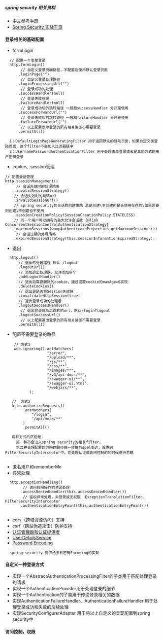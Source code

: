 
##### spring security 相关资料
- [中文参考手册](https://www.springcloud.cc/spring-security-zhcn.html)
- [Spring Security 实战干货](https://felord.cn/categories/spring-security/)

#### 登录相关的基础配置
- formLogin
```
  // 配置一个表单登录
  http.formLogin()  
       // 自定义登录页面路径，不配置则使用默认登录页面  
      .loginPage("")
       // 自定义登录处理路径
      .loginProcessingUrl("")
       // 登录成功的处理
      .successHandler(null)
       // 登录失败处理
      .failureHandler(null)
       // 登录成功后的跳转路径 一般和successHandler 分开是使用
      .successForwardUrl("")
       // 登录失败后的跳转路径 一般和failureHandler 分开是使用
      .failureForwardUrl("")
       // 以上配置表单登录的所有相关路径不需要登录
      .permitAll()                            

  1：DefaultLoginPageGeneratingFilter 用于返回默认的登陆页面，如果自定义类登陆页面，这个filter不会加入过滤器链中
  2：UsernamePasswordAuthenticationFilter 用于处理表单登录或者是其他方式的用户密码登录
```
- cookie、session管理
```
// 配置会话管理
http.sessionManagement()
     // 会话失效时的处理策略
    .invalidSessionStrategy()
    // 会话失效时的跳转url
    .invalidSessionUrl()
    // spring security的会话的创建策略 总是创建\不创建但是会使用存在的\如果需要则创建\不创建也不使用
    .sessionCreationPolicy(SessionCreationPolicy.STATELESS)
    // 同一个用户可以拥有的最大允许会话数 {@link ConcurrentSessionControlAuthenticationStrategy}
    .maximumSessions(wuxpAuthenticateProperties.getMaximumSessions())
     // 会话过期的处理策略
    .expiredSessionStrategy(this.sessionInformationExpiredStrategy);
```

- 退出
```
  http.logout()
      // 退出的处理路径 默认 /logout
      .logoutUrl()
      // 添加退出处理器，允许添加多个
      .addLogoutHandler()
      // 退出后需要删除的cookie，通过设置cookie的maxAge=0实现
      .deleteCookies()
      // 退出是是否将Session失效掉
      .invalidateHttpSession(true)
      // 退出登录成功的处理者
      .logoutSuccessHandler()
       // 退出登录成功后跳转的url，默认/login?logout
      .logoutSuccessUrl()
       // 以上配置退出登录的所有相关路径不需要登录
      .permitAll()
```

- 配置不需要登录的路径
```
    // 方式1
    web.ignoring().antMatchers(
                   "/error",
                   "/upload/**",
                   "/js/**",
                   "/css/**",
                   "/images/**",
                   "/v3/api-docs/**",
                   "/swagger-ui/**",
                   "/swagger-ui.html",
                   "/webjars/**",   
           );

   //  方式2
   http.authorizeRequests()
        .antMatchers(
            "/login",
            "/api/mock/**"
        )
        .permitAll()

   两种方式的区别是：
     第一种不会进入spring security的相关filter，
     第二种会将配置的忽略的路径统一转换为spel表达，设置到FilterSecurityInterceptor中，在处理认证或访问控制的的时候进行忽略
   
```
- 匿名用户和rememberMe
- 异常处理
```
  http.exceptionHandling()
        // 访问权限操作的资源处理
       .accessDeniedHandler(this.accessDeniedHandler())
        // 鉴权异常处理，未登录或无权限  ExceptionTranslationFilter、FilterSecurityInterceptor
       .authenticationEntryPoint(this.authenticationEntryPoint())   
                  
```
- cors（跨域资源访问）支持
- csrf（跨站伪造攻击）防护支持
- [认证管理器和认证提供者](https://www.springcloud.cc/spring-security-zhcn.html#core-services-authentication-manager)
- [UserDetailsService](https://www.springcloud.cc/spring-security-zhcn.html#trueuserdetailsservice)
- [Password Encoding](https://www.springcloud.cc/spring-security-zhcn.html#core-services-password-encoding)
```
  spring security 提供给多种密码Encoding的实现
```

#### 自定义一种登录方式
- 实现一个AbstractAuthenticationProcessingFilter的子类用于匹配处理登录的请求
- 实现一个AuthenticationProvider用于处理登录的细节
- 实现一个Authentication的子类用于传递登录相关的数据
- 实现AuthenticationFailureHandler、AuthenticationFailureHandler 用于处理登录成功和失败的后续处理
- 实现SecurityConfigurerAdapter 用于将以上自定义的实现配置到spring security中

#### 访问控制，权限